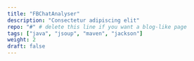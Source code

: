 ```yaml
---
title: "FBChatAnalyser"
description: "Consectetur adipiscing elit"
repo: "#" # delete this line if you want a blog-like page
tags: ["java", "jsoup", "maven", "jackson"]
weight: 2
draft: false
---
```


